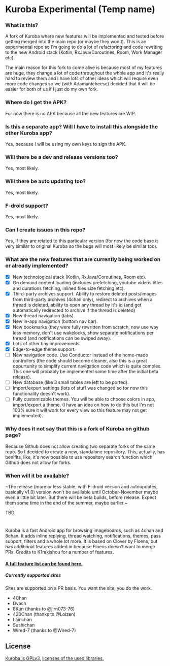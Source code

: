 
# Kuroba Experimental (Temp name)

### What is this?
A fork of Kuroba where new features will be implemented and tested before getting merged into the main repo (or maybe 
they won't).
This is an experimental repo so I'm going to do a lot of refactoring and code rewriting to the new Android stack 
(Kotlin, RxJava/Coroutines, Room, Work Manager etc).

The main reason for this fork to come alive is because most of my features are huge, they change a lot of code throughout
the whole app and it's really hard to review them and I have lots of other ideas which will require even more code changes
 so we (with Adamantcheese) decided that it will be easier for both of us if I just do my own fork. 
 
### Where do I get the APK?
For now there is no APK because all the new features are WIP.

### Is this a separate app? Will I have to install this alongside the other Kuroba app?
Yes, because I will be using my own keys to sign the APK.

### Will there be a dev and release versions too?
Yes, most likely.

### Will there be auto updating too?
Yes, most likely.

### F-droid support?
Yes, most likely.

### Can I create issues in this repo?
Yes, if they are related to this particular version (for now the code base is very similar to original Kuroba so the 
bugs will most likely be similar too).

### What are the new features that are currently being worked on or already implemented?
- [x] New technological stack (Kotlin, RxJava/Coroutines, Room etc).
- [x] On demand content loading (includes prefetching, youtube videos titles and durations fetching, inlined files size fetching 
etc).
- [x] Third-party archives support. Ability to restore deleted posts/images from third-party archives (4chan only), 
redirect to archives when a thread is deleted, ability to open any thread by it's id (and get automatically redirected to archive if 
the thread is deleted)
- [x] New thread navigation (tabs).
- [x] New in-app navigation (bottom nav bar).
- [x] New bookmarks (they were fully rewritten from scratch, now use way less memory, don't use wakelocks, show separate notifications
per thread (and notifications can be swiped away).
- [x] Lots of other tiny improvements.
- [x] Edge-to-edge theme support.
- [ ] New navigation code. Use Conductor instead of the home-made controllers (the code should become cleaner, also this is a great
oppurtunity to simplify current navigation code which is quite complex. This one will probably be implemented some time after the initial 
beta release).
- [ ] New database (like 3 small tables are left to be ported).
- [ ] Import/export settings (lots of stuff was changed so for now this functionality doesn't work).
- [ ] Fully customizable themes. You will be able to choose colors in app, import/export a theme. (I have an idea on how to do this
but I'm not 100% sure it will work for every view so this feature may not get implemented).

### Why does it not say that this is a fork of Kuroba on github page?
Because Github does not allow creating two separate forks of the same repo. So I decided to create a new, standalone
 repository. This, actually, has benifits, like, it's now possible to use repository search function which Github does
 not allow for forks.
 
### When will it be available?
~The release (more or less stable, with F-droid version and autoupdates, basically v1.0) version won't be available until 
October-November maybe even a little bit later. But there will be beta builds, before release. Expect them some time 
in the end of the summer, maybe earlier.~ 

TBD.

# 

Kuroba is a fast Android app for browsing imageboards, such as 4chan and 8chan. It adds inline replying, thread watching, notifications, themes, pass support, filters and a whole lot more. It is based on Clover by Floens, but has additional features added in because Floens doesn't want to merge PRs. Credits to K1rakishou for a number of features.
#### [A full feature list can be found here.](https://gist.github.com/Adamantcheese/0c15a36ab983e7829f91f1248ab28844)

##### Currently supported sites
Sites are supported on a PR basis. You want the site, you do the work.
- 4Chan
- Dvach
- 8Kun (thanks to @jirn073-76)
- 420Chan (thanks to @Lolzen)
- Lainchan
- Sushichan
- Wired-7 (thanks to @Wired-7)

## License
[Kuroba is GPLv3](https://github.com/Adamantcheese/Kuroba/blob/multi-feature/COPYING.txt), [licenses of the used libraries.](https://github.com/Adamantcheese/Kuroba/blob/multi-feature/Kuroba/app/src/main/assets/html/licenses.html)
